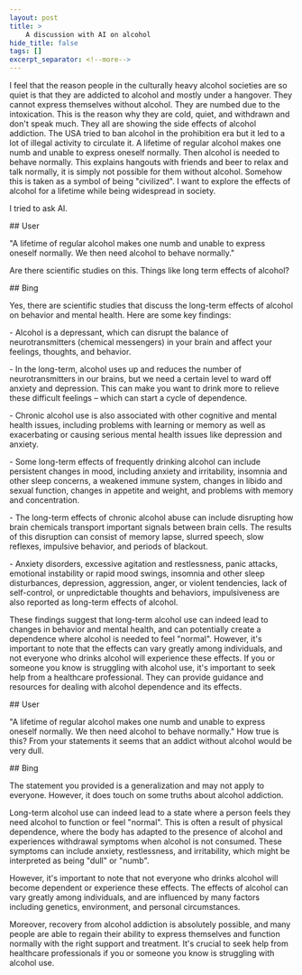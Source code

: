 ```yaml
---
layout: post
title: >
    A discussion with AI on alcohol
hide_title: false
tags: []
excerpt_separator: <!--more-->
---
```

I feel that the reason people in the culturally heavy alcohol societies are so quiet is that they are addicted to alcohol and mostly under a hangover. They cannot express themselves without alcohol. They are numbed due to the intoxication. This is the reason why they are cold, quiet, and withdrawn and don't speak much. They all are showing the side effects of alcohol addiction. The USA tried to ban alcohol in the prohibition era but it led to a lot of illegal activity to circulate it. A lifetime of regular alcohol makes one numb and unable to express oneself normally. Then alcohol is needed to behave normally. This explains hangouts with friends and beer to relax and talk normally, it is simply not possible for them without alcohol. Somehow this is taken as a symbol of being "civilized". I want to explore the effects of alcohol for a lifetime while being widespread in society.

I tried to ask AI.

\#\# User

"A lifetime of regular alcohol makes one numb and unable to express oneself normally. We then need alcohol to behave normally."

Are there scientific studies on this. Things like long term effects of alcohol?

\#\# Bing

Yes, there are scientific studies that discuss the long\-term effects of alcohol on behavior and mental health. Here are some key findings:

\- Alcohol is a depressant, which can disrupt the balance of neurotransmitters \(chemical messengers\) in your brain and affect your feelings, thoughts, and behavior.

\- In the long\-term, alcohol uses up and reduces the number of neurotransmitters in our brains, but we need a certain level to ward off anxiety and depression. This can make you want to drink more to relieve these difficult feelings – which can start a cycle of dependence.

\- Chronic alcohol use is also associated with other cognitive and mental health issues, including problems with learning or memory as well as exacerbating or causing serious mental health issues like depression and anxiety.

\- Some long\-term effects of frequently drinking alcohol can include persistent changes in mood, including anxiety and irritability, insomnia and other sleep concerns, a weakened immune system, changes in libido and sexual function, changes in appetite and weight, and problems with memory and concentration.

\- The long\-term effects of chronic alcohol abuse can include disrupting how brain chemicals transport important signals between brain cells. The results of this disruption can consist of memory lapse, slurred speech, slow reflexes, impulsive behavior, and periods of blackout.

\- Anxiety disorders, excessive agitation and restlessness, panic attacks, emotional instability or rapid mood swings, insomnia and other sleep disturbances, depression, aggression, anger, or violent tendencies, lack of self\-control, or unpredictable thoughts and behaviors, impulsiveness are also reported as long\-term effects of alcohol.

These findings suggest that long\-term alcohol use can indeed lead to changes in behavior and mental health, and can potentially create a dependence where alcohol is needed to feel "normal". However, it's important to note that the effects can vary greatly among individuals, and not everyone who drinks alcohol will experience these effects. If you or someone you know is struggling with alcohol use, it's important to seek help from a healthcare professional. They can provide guidance and resources for dealing with alcohol dependence and its effects.

\#\# User

"A lifetime of regular alcohol makes one numb and unable to express oneself normally. We then need alcohol to behave normally."
How true is this? From your statements it seems that an addict without alcohol would be very dull.

\#\# Bing

The statement you provided is a generalization and may not apply to everyone. However, it does touch on some truths about alcohol addiction.

Long\-term alcohol use can indeed lead to a state where a person feels they need alcohol to function or feel "normal". This is often a result of physical dependence, where the body has adapted to the presence of alcohol and experiences withdrawal symptoms when alcohol is not consumed. These symptoms can include anxiety, restlessness, and irritability, which might be interpreted as being "dull" or "numb".

However, it's important to note that not everyone who drinks alcohol will become dependent or experience these effects. The effects of alcohol can vary greatly among individuals, and are influenced by many factors including genetics, environment, and personal circumstances.

Moreover, recovery from alcohol addiction is absolutely possible, and many people are able to regain their ability to express themselves and function normally with the right support and treatment. It's crucial to seek help from healthcare professionals if you or someone you know is struggling with alcohol use.